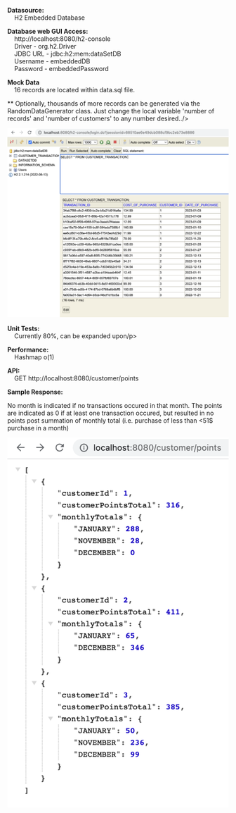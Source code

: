 <p><strong>Datasource:</strong><br />
&nbsp; &nbsp; H2 Embedded Database</p>

<p><strong>Database web GUI Access:</strong><br />
&nbsp; &nbsp; http://localhost:8080/h2-console<br />
&nbsp; &nbsp; Driver - org.h2.Driver<br />
&nbsp; &nbsp; JDBC URL - jdbc:h2:mem:dataSetDB<br />
&nbsp; &nbsp; Username - embeddedDB<br />
&nbsp; &nbsp; Password - embeddedPassword</p>

<p><strong>Mock Data</strong><br />
&nbsp; &nbsp; 16 records are located within data.sql file. 

** Optionally, thousands of more records can be generated via the RandomDataGenerator class. Just change the local variable 'number of records' and 'number of customers' to any number desired../>

![](src/main/resources/static/documentationImages/embeddedDBPhoto.png)

<p><strong>Unit Tests:</strong><br />
&nbsp; &nbsp; Currently 80%, can be expanded upon/p>

<p><strong>Performance:</strong><br />
&nbsp; &nbsp; Hashmap o(1)</p>

<p><strong>API:</strong><br />
&nbsp; &nbsp; GET http://localhost:8080/customer/points</p>

<p><strong>Sample Response:</strong></p>

No month is indicated if no transactions occured in that month. The points are indicated as 0 if at least one transaction occured, but resulted in no points post summation of monthly total (i.e. purchase of less than <51$ purchase in a month)

![](src/main/resources/static/documentationImages/sampleResponse.png)

